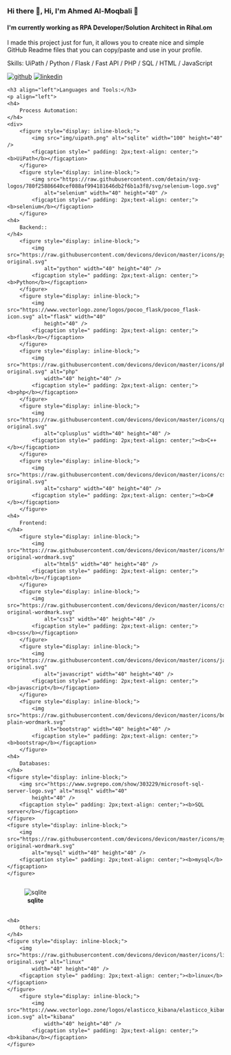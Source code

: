 ### Hi there 👋, Hi, I'm Ahmed Al-Moqbali 👋
#### I'm currently working as RPA Developer/Solution Architect in Rihal.om
I made this project just for fun, it allows you to create nice and simple GitHub Readme files that you can copy/paste and use in your profile.

Skills: UiPath / Python / Flask / Fast API / PHP / SQL / HTML / JavaScript



[<img src='https://cdn.jsdelivr.net/npm/simple-icons@3.0.1/icons/github.svg' alt='github' height='40'>](https://github.com/https://github.com/AhmedMoqbali/)  [<img src='https://cdn.jsdelivr.net/npm/simple-icons@3.0.1/icons/linkedin.svg' alt='linkedin' height='40'>](https://www.linkedin.com/in/https://www.linkedin.com/in/ahmed-al-moqbali//)  

    <h3 align="left">Languages and Tools:</h3>
    <p align="left">
    <h4>
        Process Automation:
    </h4>
    <div>
        <figure style="display: inline-block;">
            <img src="img/uipath.png" alt="sqlite" width="100" height="40" />
            <figcaption style=" padding: 2px;text-align: center;"><b>UiPath</b></figcaption>
        </figure>
        <figure style="display: inline-block;">
            <img src="https://raw.githubusercontent.com/detain/svg-logos/780f25886640cef088af994181646db2f6b1a3f8/svg/selenium-logo.svg"
                alt="selenium" width="40" height="40" />
            <figcaption style=" padding: 2px;text-align: center;"><b>selenium</b></figcaption>
        </figure>
    <h4>
        Backend::
    </h4>
        <figure style="display: inline-block;">
            <img src="https://raw.githubusercontent.com/devicons/devicon/master/icons/python/python-original.svg"
                alt="python" width="40" height="40" />
            <figcaption style=" padding: 2px;text-align: center;"><b>Python</b></figcaption>
        </figure>
        <figure style="display: inline-block;">
            <img src="https://www.vectorlogo.zone/logos/pocoo_flask/pocoo_flask-icon.svg" alt="flask" width="40"
                height="40" />
            <figcaption style=" padding: 2px;text-align: center;"><b>flask</b></figcaption>
        </figure>
        <figure style="display: inline-block;">
            <img src="https://raw.githubusercontent.com/devicons/devicon/master/icons/php/php-original.svg" alt="php"
                width="40" height="40" />
            <figcaption style=" padding: 2px;text-align: center;"><b>php</b></figcaption>
        </figure>
        <figure style="display: inline-block;">
            <img src="https://raw.githubusercontent.com/devicons/devicon/master/icons/cplusplus/cplusplus-original.svg"
                alt="cplusplus" width="40" height="40" />
            <figcaption style=" padding: 2px;text-align: center;"><b>C++</b></figcaption>
        </figure>
        <figure style="display: inline-block;">
            <img src="https://raw.githubusercontent.com/devicons/devicon/master/icons/csharp/csharp-original.svg"
                alt="csharp" width="40" height="40" />
            <figcaption style=" padding: 2px;text-align: center;"><b>C#</b></figcaption>
        </figure>
    <h4>
        Frontend:
    </h4>
        <figure style="display: inline-block;">
            <img src="https://raw.githubusercontent.com/devicons/devicon/master/icons/html5/html5-original-wordmark.svg"
                alt="html5" width="40" height="40" />
            <figcaption style=" padding: 2px;text-align: center;"><b>html</b></figcaption>
        </figure>
        <figure style="display: inline-block;">
            <img src="https://raw.githubusercontent.com/devicons/devicon/master/icons/css3/css3-original-wordmark.svg"
                alt="css3" width="40" height="40" />
            <figcaption style=" padding: 2px;text-align: center;"><b>css</b></figcaption>
        </figure>
        <figure style="display: inline-block;">
            <img src="https://raw.githubusercontent.com/devicons/devicon/master/icons/javascript/javascript-original.svg"
                alt="javascript" width="40" height="40" />
            <figcaption style=" padding: 2px;text-align: center;"><b>javascript</b></figcaption>
        </figure>
        <figure style="display: inline-block;">
            <img src="https://raw.githubusercontent.com/devicons/devicon/master/icons/bootstrap/bootstrap-plain-wordmark.svg"
                alt="bootstrap" width="40" height="40" />
            <figcaption style=" padding: 2px;text-align: center;"><b>bootstrap</b></figcaption>
        </figure>
    <h4>
        Databases:
    </h4>
    <figure style="display: inline-block;">
        <img src="https://www.svgrepo.com/show/303229/microsoft-sql-server-logo.svg" alt="mssql" width="40"
            height="40" />
        <figcaption style=" padding: 2px;text-align: center;"><b>SQL server</b></figcaption>
    </figure>
    <figure style="display: inline-block;">
        <img src="https://raw.githubusercontent.com/devicons/devicon/master/icons/mysql/mysql-original-wordmark.svg"
            alt="mysql" width="40" height="40" />
        <figcaption style=" padding: 2px;text-align: center;"><b>mysql</b></figcaption>
    </figure>
 <figure style="display: inline-block;">
        <img src="https://www.vectorlogo.zone/logos/sqlite/sqlite-icon.svg" alt="sqlite" width="40" height="40" />
        <figcaption style=" padding: 2px;text-align: center;"><b>sqlite</b></figcaption>
    </figure>

    <h4>
        Others:
    </h4>
    <figure style="display: inline-block;">
        <img src="https://raw.githubusercontent.com/devicons/devicon/master/icons/linux/linux-original.svg" alt="linux"
            width="40" height="40" />
        <figcaption style=" padding: 2px;text-align: center;"><b>linux</b></figcaption>
    </figure>
        <figure style="display: inline-block;">
            <img src="https://www.vectorlogo.zone/logos/elasticco_kibana/elasticco_kibana-icon.svg" alt="kibana"
                width="40" height="40" />
            <figcaption style=" padding: 2px;text-align: center;"><b>kibana</b></figcaption>
    </figure>
</p>
